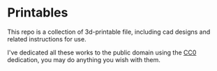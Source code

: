 # Printables

This repo is a collection of 3d-printable file, including cad designs and related instructions for use.

I've dedicated all these works to the public domain using the [CC0](https://creativecommons.org/publicdomain/zero/1.0/) dedication, you may do anything you wish with them.
